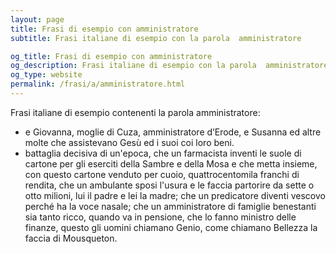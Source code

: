 ```yaml
---
layout: page
title: Frasi di esempio con amministratore 
subtitle: Frasi italiane di esempio con la parola  amministratore

og_title: Frasi di esempio con amministratore 
og_description: Frasi italiane di esempio con la parola  amministratore
og_type: website
permalink: /frasi/a/amministratore.html
---
```


Frasi italiane di esempio contenenti la parola amministratore:


- e Giovanna, moglie di Cuza, amministratore d’Erode, e Susanna ed altre molte che assistevano Gesù ed i suoi coi loro beni.
- battaglia decisiva di un'epoca, che un farmacista inventi le suole di cartone per gli eserciti della Sambre e della Mosa e che metta insieme, con questo cartone venduto per cuoio, quattrocentomila franchi di rendita, che un ambulante sposi l'usura e le faccia partorire da sette o otto milioni, lui il padre e lei la madre; che un predicatore diventi vescovo perché ha la voce nasale; che un amministratore di famiglie benestanti sia tanto ricco, quando va in pensione, che lo fanno ministro delle finanze, questo gli uomini chiamano Genio, come chiamano Bellezza la faccia di Mousqueton.

